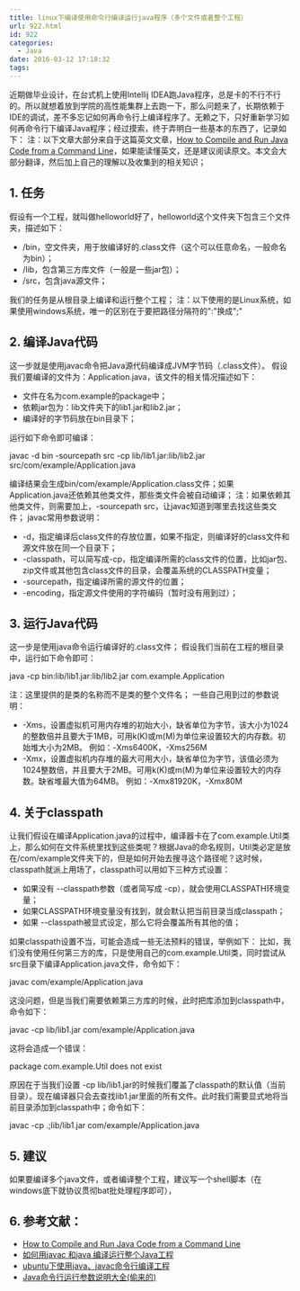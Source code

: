 ```yaml
---
title: linux下编译使用命令行编译运行java程序（多个文件或者整个工程）
url: 922.html
id: 922
categories:
  - Java
date: 2016-03-12 17:18:32
tags:
---
```


近期做毕业设计，在台式机上使用Intellij IDEA跑Java程序，总是卡的不行不行的。所以就想着放到学院的高性能集群上去跑一下，那么问题来了，长期依赖于IDE的调试，差不多忘记如何再命令行上编译程序了。无赖之下，只好重新学习如何再命令行下编译Java程序；经过摸索，终于弄明白一些基本的东西了，记录如下： 注：以下文章大部分来自于这篇英文文章，[How to Compile and Run Java Code from a Command Line](http://www.sergiy.ca/how-to-compile-and-launch-java-code-from-command-line/)，如果能读懂英文，还是建议阅读原文。本文会大部分翻译，然后加上自己的理解以及收集到的相关知识；

1\. 任务
------

假设有一个工程，就叫做helloworld好了，helloworld这个文件夹下包含三个文件夹，描述如下：

*   /bin，空文件夹，用于放编译好的.class文件（这个可以任意命名，一般命名为bin）；
*   /lib，包含第三方库文件（一般是一些jar包）；
*   /src，包含java源文件；

我们的任务是从根目录上编译和运行整个工程； 注：以下使用的是Linux系统，如果使用windows系统，唯一的区别在于要把路径分隔符的":"换成";"

2\. 编译Java代码
------------

这一步就是使用javac命令把Java源代码编译成JVM字节码（.class文件）。 假设我们要编译的文件为：Application.java，该文件的相关情况描述如下：

*   文件在名为com.example的package中；
*   依赖jar包为：lib文件夹下的lib1.jar和lib2.jar；
*   编译好的字节码放在bin目录下；

运行如下命令即可编译：

javac -d bin -sourcepath src -cp lib/lib1.jar:lib/lib2.jar src/com/example/Application.java

编译结果会生成bin/com/example/Application.class文件；如果Application.java还依赖其他类文件，那些类文件会被自动编译； 注：如果依赖其他类文件，则需要加上，-sourcepath src，让javac知道到哪里去找这些类文件； javac常用参数说明：

*   -d，指定编译后class文件的存放位置，如果不指定，则编译好的class文件和源文件放在同一个目录下；
*   -classpath，可以简写成-cp，指定编译所需的class文件的位置，比如jar包、zip文件或其他包含class文件的目录，会覆盖系统的CLASSPATH变量；
*   -sourcepath，指定编译所需的源文件的位置；
*   -encoding，指定源文件使用的字符编码（暂时没有用到过）；

3\. 运行Java代码
------------

这一步是使用java命令运行编译好的.class文件； 假设我们当前在工程的根目录中，运行如下命令即可：

java -cp bin:lib/lib1.jar:lib/lib2.jar com.example.Application

注：这里提供的是类的名称而不是类的整个文件名； 一些自己用到过的参数说明：

*   -Xms，设置虚拟机可用内存堆的初始大小，缺省单位为字节，该大小为1024的整数倍并且要大于1MB，可用k(K)或m(M)为单位来设置较大的内存数。初始堆大小为2MB。 例如：-Xms6400K，-Xms256M
*   -Xmx，设置虚拟机内存堆的最大可用大小，缺省单位为字节，该值必须为1024整数倍，并且要大于2MB。可用k(K)或m(M)为单位来设置较大的内存数。缺省堆最大值为64MB。 例如：-Xmx81920K，-Xmx80M

4\. 关于classpath
---------------

让我们假设在编译Application.java的过程中，编译器卡在了com.example.Util类上，那么如何在文件系统里找到这些类呢？根据Java的命名规则，Util类必定是放在/com/example文件夹下的，但是如何开始去搜寻这个路径呢？这时候，classpath就派上用场了，classpath可以用如下三种方式设置：

*   如果没有 --classpath参数（或者简写成 -cp），就会使用CLASSPATH环境变量；
*   如果CLASSPATH环境变量没有找到，就会默认把当前目录当成classpath；
*   如果 --classpath被显式设定，那么它将会覆盖所有其他的值；

如果classpath设置不当，可能会造成一些无法预料的错误，举例如下： 比如，我们没有使用任何第三方的库，只是使用自己的com.example.Util类，同时尝试从src目录下编译Application.java文件，命令如下：

javac com/example/Application.java

这没问题，但是当我们需要依赖第三方库的时候，此时把库添加到classpath中，命令如下：

javac -cp lib/lib1.jar com/example/Application.java

这将会造成一个错误：

package com.example.Util does not exist

原因在于当我们设置 -cp lib/lib1.jar的时候我们覆盖了classpath的默认值（当前目录）。现在编译器只会去查找lib1.jar里面的所有文件。此时我们需要显式地将当前目录添加到classpath中；命令如下：

javac -cp .;lib/lib1.jar com/example/Application.java

5\. 建议
------

如果要编译多个java文件，或者编译整个工程，建议写一个shell脚本（在windows底下就协议贯彻bat批处理程序即可），

6\. 参考文献：
---------

*   [How to Compile and Run Java Code from a Command Line](http://www.sergiy.ca/how-to-compile-and-launch-java-code-from-command-line/)
*   [如何用javac 和java 编译运行整个Java工程](http://blog.csdn.net/huagong_adu/article/details/6929817)
*   [ubuntu下使用java、javac命令行编译工程](http://blog.csdn.net/wen294299195/article/details/39964971)
*   [Java命令行运行参数说明大全(偷来的)](http://xinklabi.iteye.com/blog/837435)